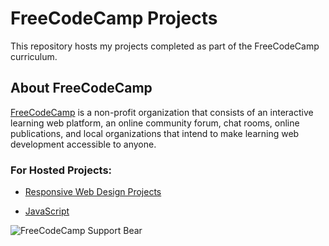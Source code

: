 # FreeCodeCamp Projects

This repository hosts my projects completed as part of the FreeCodeCamp curriculum.


## About FreeCodeCamp

[FreeCodeCamp](https://www.freecodecamp.org/) is a non-profit organization that consists of an interactive learning web platform, an online community forum, chat rooms, online publications, and local organizations that intend to make learning web development accessible to anyone.

### For Hosted Projects:  

- [Responsive Web Design Projects](https://iamajaypro.github.io/freeCodeCamp/Responsive%20Web%20Design)

- [JavaScript](https://iamajaypro.github.io/freeCodeCamp/JavaScript)


![FreeCodeCamp Support Bear](https://www.freecodecamp.org/static/supporter-bear-e0a35f40fb0f8d5c70a63f40f953d726.svg)
